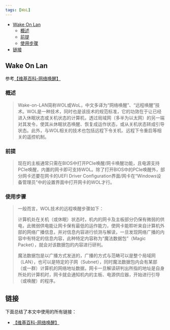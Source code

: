```yaml
---
tags: [WoL]
---
```


<p id="markdown-toc"></p>
<!-- vim-markdown-toc GFM -->

* [Wake On Lan](#wake-on-lan)
  * [概述](#概述)
  * [前提](#前提)
  * [使用步骤](#使用步骤)
* [链接](#链接)

<!-- vim-markdown-toc -->

## Wake On Lan
参考[【维基百科-网络唤醒】](https://zh.wikipedia.org/wiki/%E7%B6%B2%E8%B7%AF%E5%96%9A%E9%86%92)

### 概述
> Wake-on-LAN简称WOL或WoL，中文多译为“网络唤醒”、“远程唤醒”技术。WOL是一种技术，同时也是该技术的规范标准，它的功效在于让已经进入休眠状态或关机状态的计算机，透过局域网（多半为以太网）的另一端对其发令，使其从休眠状态唤醒、恢复成运作状态，或从关机状态转成引导状态。此外，与WOL相关的技术也包括远程下令关机、远程下令重启等相关的遥控机制。

### 前提
> 现在的主板通常只需在BIOS中打开PCIe唤醒/网卡唤醒功能，且电源支持PCIe唤醒，内置的网卡即可支持WOL。除了打开BIOS中的PCIe唤醒外，部分网卡还要在网卡的UEFI Driver Configuration界面/网卡在“Windows设备管理员”中的设置界面中打开网卡的WOL才行。

### 使用步骤
> 一般而言，WOL技术的远程唤醒步骤如下：
>
> 
> 计算机处在关机（或休眠）状态时，机内的网卡及主板部分仍保有微弱的供电，此微弱供电能让网卡保有最低的运作能力，使网卡能聆听来自计算机外部的网络广播信息，并对信息内容进行侦测与解读，一旦发现网络广播的内容中有特定的信息内容，此种特定内容称为“魔法数据包”（Magic Packet），就会对该数据包的内容进行研判。
> 
>
> 魔法数据包是以广播方式发送的，广播的方式与范畴可以是整个局域网（LAN），也可以是特定的子网（Subnet），同时魔法数据包内会有某部（或一群）计算机的网络地址数据，网卡一旦解读研判出所指的地址是自身所处的计算机时，网卡就会通知机内的主板、电源供应器，开始进行引导（或唤醒）的程序。
> 

## 链接
下面总结了本文中使用的所有链接：

<!-- link start -->
* [【维基百科-网络唤醒】](https://zh.wikipedia.org/wiki/%E7%B6%B2%E8%B7%AF%E5%96%9A%E9%86%92)

<!-- link end -->

<!-- abbreviations start -->

<!-- abbreviations end -->
